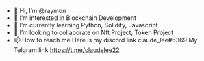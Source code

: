 - 👋 Hi, I’m @raymon
- 👀 I’m interested in Blockchain Development 
- 🌱 I’m currently learning Python, Solidity, Javascript
- 💞️ I’m looking to collaborate on Nft Project, Token Project 
- 📫 How to reach me Here is my discord link claude_lee#6369
      My Telgram link https://t.me/claudelee22
<!---
Raymon/raymon is a ✨ special ✨ repository because its `README.md` (this file) appears on your GitHub profile.
You can click the Preview link to take a look at your changes.
--->
